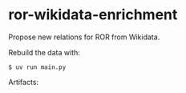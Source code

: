 # ror-wikidata-enrichment

Propose new relations for ROR from Wikidata.

Rebuild the data with:

```console
$ uv run main.py
```

Artifacts: